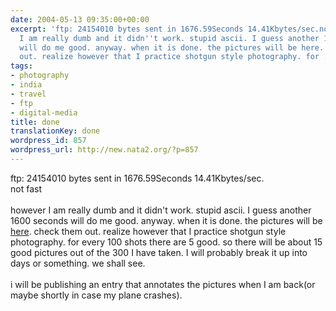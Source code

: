 ```yaml
---
date: 2004-05-13 09:35:00+00:00
excerpt: 'ftp: 24154010 bytes sent in 1676.59Seconds 14.41Kbytes/sec.not fasthowever
  I am really dumb and it didn''t work. stupid ascii. I guess another 1600 seconds
  will do me good. anyway. when it is done. the pictures will be here.  check them
  out. realize however that I practice shotgun style photography. for ...'
tags:
- photography
- india
- travel
- ftp
- digital-media
title: done
translationKey: done
wordpress_id: 857
wordpress_url: http://new.nata2.org/?p=857
---
```


ftp: 24154010 bytes sent in 1676.59Seconds 14.41Kbytes/sec.<br/>not fast<br/><br/>however I am really dumb and it didn't work. stupid ascii. I guess another 1600 seconds will do me good. anyway. when it is done. the pictures will be <a href="https://web.archive.org/web/20030814003134/http://www.nata2.info//?path=pictures%2Fevents%2F2004%3A05%3A13_india">here</a>.  check them out. realize however that I practice shotgun style photography. for every 100 shots there are 5 good. so there will be about 15 good pictures out of the 300 I have taken. I will probably break it up into days or something. we shall see. <br/><br/>i will be publishing an entry that annotates the pictures when I am back(or maybe shortly in case my plane crashes).
